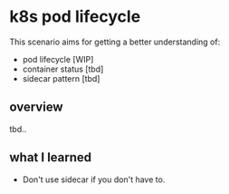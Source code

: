 # k8s pod lifecycle

This scenario aims for getting a better understanding of:

- pod lifecycle [WIP]
- container status [tbd]
- sidecar pattern [tbd]

## overview

tbd..

## what I learned

- Don't use sidecar if you don't have to.
